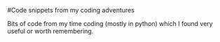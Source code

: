 #Code snippets from my coding adventures

Bits of code from my time coding (mostly in python) which I found very useful
or worth remembering.